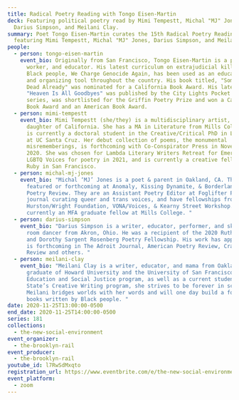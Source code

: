 ```yaml
---
title: Radical Poetry Reading with Tongo Eisen-Martin
deck: Featuring political poetry read by Mimi Tempestt, Michal "MJ" Jones,
  Darius Simpson, and Meilani Clay.
summary: Poet Tongo Eisen-Martin curates the 15th Radical Poetry Reading,
  featuring Mimi Tempestt, Michal "MJ" Jones, Darius Simpson, and Meilani Clay.
people:
  - person: tongo-eisen-martin
    event_bio: Originally from San Francisco, Tongo Eisen-Martin is a poet, movement
      worker, and educator. His latest curriculum on extrajudicial killing of
      Black people, We Charge Genocide Again, has been used as an educational
      and organizing tool throughout the country. His book titled, "Someone's
      Dead Already" was nominated for a California Book Award. His latest book
      "Heaven Is All Goodbyes" was published by the City Lights Pocket Poets
      series, was shortlisted for the Griffin Poetry Prize and won a California
      Book Award and an American Book Award.
  - person: mimi-tempestt
    event_bio: Mimi Tempestt (she/they) is a multidisciplinary artist, poet, and
      daughter of California. She has a MA in Literature from Mills College, and
      is currently a doctoral student in the Creative/Critical PhD in Literature
      at UC Santa Cruz. Her debut collection of poems, the monumental
      misrememberings, is forthcoming with Co-Conspirator Press in November
      2020. She was chosen for Lambda Literary Writers Retreat for Emerging
      LGBTQ Voices for poetry in 2021, and is currently a creative fellow at The
      Ruby in San Francisco.
  - person: michal-mj-jones
    event_bio: "Michal ‘MJ’ Jones is a poet & parent in Oakland, CA. Their work is
      featured or forthcoming at Anomaly, Kissing Dynamite, & Borderlands Texas
      Poetry Review. They are an Assistant Poetry Editor at Foglifter Press, a
      journal curating queer and trans voices, and have fellowships from the
      Hurston/Wright Foundation, VONA/Voices, & Kearny Street Workshop. They are
      currently an MFA graduate fellow at Mills College. "
  - person: darius-simpson
    event_bio: "Darius Simpson is a writer, educator, performer, and skilled living
      room dancer from Akron, Ohio. He was a recipient of the 2020 Ruth Lilly
      and Dorothy Sargent Rosenberg Poetry Fellowship. His work has appeared or
      is forthcoming in The Adroit Journal, American Poetry Review, Crab Creek
      Review and others. "
  - person: meilani-clay
    event_bio: "Meilani Clay is a writer, educator, and mama from Oakland, CA. A
      graduate of Howard University and the University of San Francisco’s Urban
      Education and Social Justice program, as well as a current student of SF
      State’s Creative Writing program, she strives to be forever in school.
      Meilani bridges worlds with her words and will one day build a fort out of
      books written by Black people. "
date: 2020-11-25T13:00:00-0500
end_date: 2020-11-25T14:00:00-0500
series: 181
collections:
  - the-new-social-environment
event_organizer:
  - the-brooklyn-rail
event_producer:
  - the-brooklyn-rail
youtube_id: l7RwSdMxqto
registration_url: https://www.eventbrite.com/e/the-new-social-environment-181-radical-poetry-with-tongo-eisen-martin-tickets-130014684421
event_platform:
  - zoom
---
```

